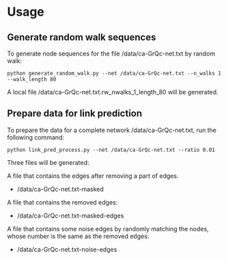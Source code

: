 # Usage


## Generate random walk sequences

To generate node sequences for the file /data/ca-GrQc-net.txt by random walk:

```
python generate_random_walk.py --net /data/ca-GrQc-net.txt --n_walks 1 --walk_length 80
```

A local file /data/ca-GrQc-net.txt.rw_nwalks_1_length_80 will be generated.


## Prepare data for link prediction

To prepare the data for a complete network /data/ca-GrQc-net.txt, run the following command:
```
python link_pred_process.py --net /data/ca-GrQc-net.txt --ratio 0.01
```

Three files will be generated:

A file that contains the edges after removing a part of edges.
- /data/ca-GrQc-net.txt-masked

A file that contains the removed edges:
- /data/ca-GrQc-net.txt-masked-edges

A file that contains some noise edges by randomly matching the nodes, whose number is the same as the removed edges:
- /data/ca-GrQc-net.txt-noise-edges